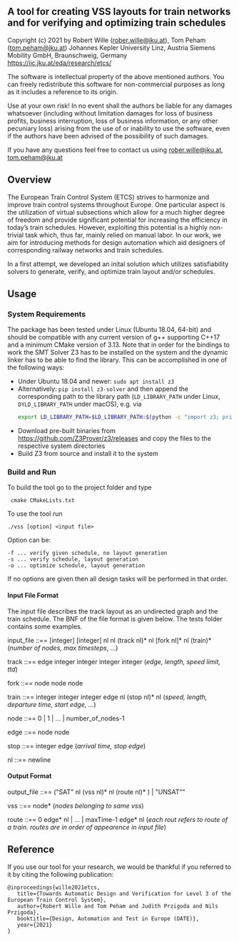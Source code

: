 ## A tool for creating VSS layouts for train networks and for verifying and optimizing train schedules
Copyright (c) 2021
by Robert Wille (rober.wille@jku.at), Tom Peham (tom.peham@jku.at)
Johannes Kepler University Linz, Austria
Siemens Mobility GmbH, Braunschweig, Germany
https://iic.jku.at/eda/research/etcs/ 

The software is intellectual property of the above mentioned authors. You 
can freely redistribute this software for non-commercial purposes as long as 
it includes a reference to its origin.

Use at your own risk!
In no event shall the authors be liable for any 
damages whatsoever (including without limitation damages for loss of business 
profits, business interruption, loss of business information, or any other 
pecuniary loss) arising from the use of or inability to use the software, even 
if the authors have been advised of the possibility of such 
damages.

If you have any questions feel free to contact us using
rober.wille@jku.at, tom.peham@jku.at

## Overview

The European Train Control System (ETCS) strives to harmonize and improve train control systems throughout Europe. One particular aspect is the utilization of virtual subsections which allow for a much higher degree of freedom and provide significant potential for increasing the efficiency in today’s train schedules. However, exploiting this potential is a highly non-trivial task which, thus far, mainly relied on manual labor. In our work, we aim for introducing methods for design automation which aid designers of corresponding railway networks and train schedules.

In a first attempt, we developed an inital solution which utilizes satisfiability solvers to generate, verify, and optimize train layout and/or schedules. 

## Usage

### System Requirements 

The package has been tested under Linux (Ubuntu 18.04, 64-bit) and should be compatible with any current version of g++ supporting C++17 and a minimum CMake version of 3.13.
Note that in order for the bindings to work the SMT Solver Z3 has to be installed on the system and the dynamic linker has to be able to find the library. This can be accomplished in one of the following ways:
- Under Ubuntu 18.04 and newer: `sudo apt install z3`
- Alternatively: `pip install z3-solver` and then append the corresponding path to the library path (`LD_LIBRARY_PATH` under Linux, `DYLD_LIBRARY_PATH` under macOS), e.g. via
    ```bash
    export LD_LIBRARY_PATH=$LD_LIBRARY_PATH:$(python -c "import z3; print(z3.__path__[0]+'/lib')")
    ```
- Download pre-built binaries from https://github.com/Z3Prover/z3/releases and copy the files to the respective system directories
- Build Z3 from source and install it to the system

### Build and Run 

To build the tool go to the project folder and type 

     cmake CMakeLists.txt
    

To use the tool run 

    ./vss [option] <input file>

Option can be:
    
    -f ... verify given schedule, no layout generation
    -s ... verify schedule, layout generation
    -o ... optimize schedule, layout generation

If no options are given then all design tasks will be performed in that order.

#### Input File Format
 
The input file describes the track layout as an undirected graph and the train schedule. The BNF of the file format is given below. The tests folder contains some examples.
        
input_file ::== [integer] [integer] nl nl (track nl)* nl [fork nl]* nl (train)* (*number of nodes, max timesteps*, ...)

track ::== edge integer integer integer integer (*edge, length, speed limit, ttd*)

fork ::== node node node

train ::== integer integer integer edge nl (stop nl)* nl (*speed, length, departure time, start edge, ...*)

node ::== 0 | 1 | ... | number_of_nodes-1

edge ::== node node

stop ::== integer edge (*arrival time, stop edge*)

nl ::== newline

#### Output Format

output_file ::== ("SAT" nl (vss nl)* nl (route nl)* ) | "UNSAT""

vss ::== node* (*nodes belonging to same vss*)

route ::== 0 edge* nl | ... | maxTime-1 edge* nl (*each rout refers to route of a train. routes are in order of appearence in input file*)

## Reference

If you use our tool for your research, we would be thankful if you referred to it
by citing the following publication: 
````
@inproceedings{wille2021etcs,
   title={Towards Automatic Design and Verification for Level 3 of the European Train Control System},
   author={Robert Wille and Tom Peham and Judith Przigoda and Nils Przigoda},
   booktitle={Design, Automation and Test in Europe (DATE)},
   year={2021}
}
````
